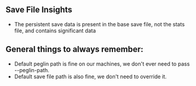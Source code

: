 ## Save File Insights

- The persistent save data is present in the base save file, not the stats file, and contains significant data

## General things to always remember:

- Default peglin path is fine on our machines, we don't ever need to pass --peglin-path.
- Default save file path is also fine, we don't need to override it.
